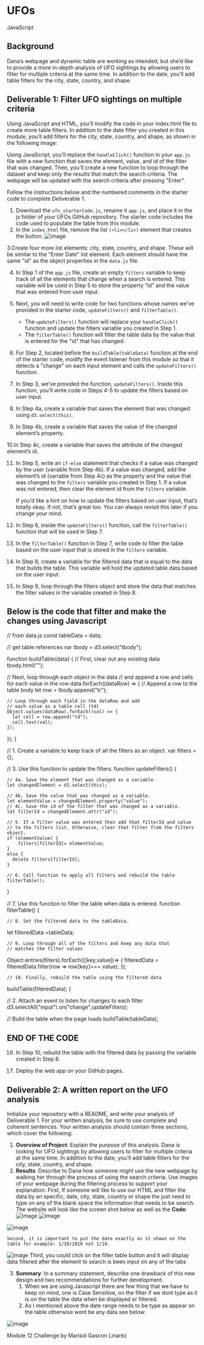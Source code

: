 # UFOs
JavaScript
## Background
Dana’s webpage and dynamic table are working as intended, but she’d like to provide a more in-depth analysis of UFO sightings by allowing users to filter for multiple criteria at the same time. In addition to the date, you’ll add table filters for the city, state, country, and shape.
## Deliverable 1: Filter UFO sightings on multiple criteria
Using JavaScript and HTML, you’ll modify the code in your index.html file to create more table filters. In addition to the date filter you created in this module, you’ll add filters for the city, state, country, and shape, as shown in the following image:



Using JavaScript, you’ll replace the `handleClick()` function in your `app.js` file with a new function that saves the element, value, and id of the filter that was changed. Then, you’ll create a new function to loop through the dataset and keep only the results that match the search criteria. The webpage will be updated with the search criteria after pressing "Enter".

Follow the instructions below and the numbered comments in the starter code to complete Deliverable 1.

1. Download the `ufo_starterCode.js`, rename it `app.js`, and place it in the js folder of your UFOs GitHub repository. The starter code includes the code used to populate the table from this module.
2. In the `index.html` file, remove the list `(<li></li>)` element that creates the button.
![image](https://user-images.githubusercontent.com/112348240/208989148-a0a21427-0e37-4d98-baf6-f1f0bbe87761.png)


3.Create four more list elements: city, state, country, and shape. These will be similar to the "Enter Date" list element. Each element should have the same "id" as the object properties in the `data.js` file.

4. In Step 1 of the `app.js` file, create an empty `filters` variable to keep track of all the elements that change when a search is entered. This variable will be used in Step 5 to store the property “id” and the value that was entered from user input.

5. Next, you will need to write code for two functions whose names we’ve provided in the starter code, `updateFilters()` and `filterTable()`.
    - The `updateFilters()` function will replace your `handleClick()` function and update the filters variable you created in Step 1.
    - The `filterTable()` function will filter the table data by the value that is entered for the "id" that has changed.
6. For Step 2, located before the `buildTable(tableData)` function at the end of the starter code, modify the event listener from this module so that it detects a "change" on each input element and calls the `updateFilters()` function.

7. In Step 3, we’ve provided the function, `updateFilters()`. Inside this function, you’ll write code in Steps 4-5 to update the filters based on user input.

8. In Step 4a, create a variable that saves the element that was changed using `d3.select(this)`.

9. In Step 4b, create a variable that saves the value of the changed element’s property.

10.In Step 4c, create a variable that saves the attribute of the changed element’s id.

11. In Step 5, write an `if-else` statement that checks if a value was changed by the user (variable from Step 4b). If a value was changed, add the element’s id (variable from Step 4c) as the property and the value that was changed to the `filters` variable you created in Step 1. If a value was not entered, then clear the element id from the `filters` variable.

    If you’d like a hint on how to update the filters based on user input, that’s totally okay. If not, that’s great too. You can always revisit this later if you change your mind.

12. In Step 6, inside the `updateFilters()` function, call the `filterTable()` function that will be used in Step 7.

13. In the `filterTable()` function in Step 7, write code to filter the table based on the user input that is stored in the `filters` variable.

14. In Step 8, create a variable for the filtered data that is equal to the data that builds the table. This variable will hold the updated table data based on the user input.

15. In Step 9, loop through the filters object and store the data that matches the filter values in the variable created in Step 8.

## **Below is the code that filter and make the changes using Javascript**

// from data.js
const tableData = data;

// get table references
var tbody = d3.select("tbody");

function buildTable(data) {
  // First, clear out any existing data
  tbody.html("");

  // Next, loop through each object in the data
  // and append a row and cells for each value in the row
  data.forEach((dataRow) => {
    // Append a row to the table body
    let row = tbody.append("tr");

    // Loop through each field in the dataRow and add
    // each value as a table cell (td)
    Object.values(dataRow).forEach((val) => {
      let cell = row.append("td");
      cell.text(val);
    });
  });
}

// 1. Create a variable to keep track of all the filters as an object.
var filters = {};

// 3. Use this function to update the filters. 
function updateFilters() {

    // 4a. Save the element that was changed as a variable.
    let changedElement = d3.select(this);

    // 4b. Save the value that was changed as a variable.
    let elementValue = changedElement.property("value");
    // 4c. Save the id of the filter that was changed as a variable.
    let filterId = changedElement.attr("id");
  
    // 5. If a filter value was entered then add that filterId and value
    // to the filters list. Otherwise, clear that filter from the filters object.
    if (elementValue) {
        filters[filterId]= elementValue;
    }
    else {
      delete filters[filterId];
    }
   
    // 6. Call function to apply all filters and rebuild the table
    filterTable();
  
  }
  
  // 7. Use this function to filter the table when data is entered.
  function filterTable() {
  
    // 8. Set the filtered data to the tableData.
  let filteredData =tableData;
      
    // 9. Loop through all of the filters and keep any data that
    // matches the filter values
  Object.entries(filters).forEach(([key,value])=> {
    filteredData = filteredData.filter(row => row[key]=== value);
  });
  
    // 10. Finally, rebuild the table using the filtered data
  buildTable(filteredData);
  }
  
  // 2. Attach an event to listen for changes to each filter
  d3.selectAll("input").on("change",updateFilters);
  
  
  // Build the table when the page loads
  buildTable(tableData);
  
## **END OF THE CODE**
 
16. In Step 10, rebuild the table with the filtered data by passing the variable created in Step 8.

17. Deploy the web app on your GitHub pages.

## Deliverable 2: A written report on the UFO analysis 
Initialize your repository with a README, and write your analysis of Deliverable 1. For your written analysis, be sure to use complete and coherent sentences. Your written analysis should contain three sections, which cover the following:

1. **Overview of Project**: Explain the purpose of this analysis.
    Dana is looking for UFO sightings by allowing users to filter for multiple criteria at the same time. In addition to the date, you’ll add table filters for the city, state, country, and shape.
2. **Results**: Describe to Dana how someone might use the new webpage by walking her through the process of using the search criteria. Use images of your webpage during the filtering process to support your explanation.
    First, If someone will like to use our HTML and filter the data by an specific, date, city, state, country or shape the just need to type on any of the blank space the information that needs to be search.
    The website will look like the screen shot below as well as the **Code**:
 ![image](https://user-images.githubusercontent.com/112348240/210199323-289813b6-0ffb-4ae9-a188-21a424bf1e95.png)
 ![image](https://user-images.githubusercontent.com/112348240/210194137-6737ac88-d875-4ff6-b5df-5c3f914e07c9.png)
 
 ![image](https://user-images.githubusercontent.com/112348240/210197787-da0045d7-5538-4e71-af35-670aae9a95b2.png)
 
    Second, it is important to put the date exactly as it shows on the table for example: 1/10/2010 not 1/10. 
 ![image](https://user-images.githubusercontent.com/112348240/210197859-5f51f2de-ce3b-441c-b9b1-db4ad496f307.png)
    Third, you could click on the filter table button and it will display data filtered after the element to search is been input on any of the tabs 


3. **Summary**: In a summary statement, describe one drawback of this new design and two recommendations for further development.
   1. When we are using Javascript there are few thing that we have to keep on mind, one is Case Sensitive, on the filter if we dont type as it is on the table the data when be displayed or filtered.
   2. As I mentioned above the date range needs to be type as appear on the table otherwise wont be any data see below:
  
![image](https://user-images.githubusercontent.com/112348240/210199975-4a6d88ec-dc3d-4191-914f-4d6df07e48f0.png)

    


Module 12 Challenge by Marisol Gascon Linarez




